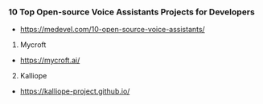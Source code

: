 
### 10 Top Open-source Voice Assistants Projects for Developers
- https://medevel.com/10-open-source-voice-assistants/

1. Mycroft
- https://mycroft.ai/
2. Kalliope
- https://kalliope-project.github.io/